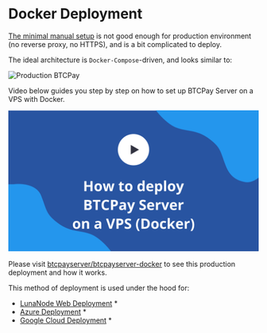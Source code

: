 # Docker Deployment

[The minimal manual setup](ManualDeployment.md) is not good enough for production environment (no reverse proxy, no HTTPS), and is a bit complicated to deploy.

The ideal architecture is `Docker-Compose`-driven, and looks similar to:

![Production BTCPay](https://raw.githubusercontent.com/btcpayserver/btcpayserver-docker/master/Production/Production.png)

Video below guides you step by step on how to set up BTCPay Server on a VPS with Docker.

[![](img/thumbnails/BTCPayDockerDeploymentVPS.png)](https://www.youtube.com/watch?v=x6hqTFgHqhA)

Please visit [btcpayserver/btcpayserver-docker](https://github.com/btcpayserver/btcpayserver-docker) to see this production deployment and how it works.

This method of deployment is used under the hood for:
* [LunaNode Web Deployment](LunaNodeWebDeployment.md) *
* [Azure Deployment](AzureDeployment.md) *
* [Google Cloud Deployment](GoogleCloudDeployment.md) *
